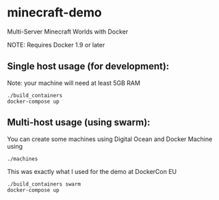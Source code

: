 # minecraft-demo
Multi-Server Minecraft Worlds with Docker

NOTE: Requires Docker 1.9 or later

## Single host usage (for development):

Note: your machine will need at least 5GB RAM

```
./build_containers
docker-compose up
```

## Multi-host usage (using swarm):

You can create some machines using Digital Ocean and Docker Machine using
```
./machines
```
This was exactly what I used for the demo at DockerCon EU

```
./build_containers swarm
docker-compose up
```

